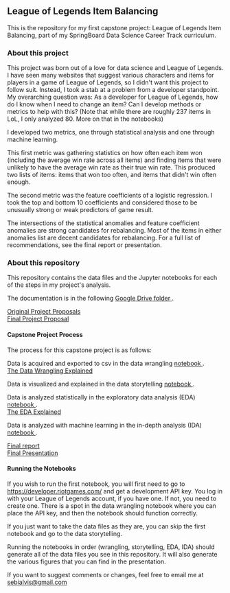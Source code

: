 ## League of Legends Item Balancing
This is the repository for my first capstone project: League of Legends Item Balancing, part of my SpringBoard Data Science Career Track curriculum.

### About this project
This project was born out of a love for data science and League of Legends.
I have seen many websites that suggest various characters and items for players in a game of League of Legends, so I didn't want this project to follow suit. Instead, I took a stab at a problem from a developer standpoint. 
My overarching question was: As a developer for League of Legends, how do I know when I need to change an item? Can I develop methods or metrics to help with this? (Note that while there are roughly 237 items in LoL, I only analyzed 80. More on that in the notebooks)

I developed two metrics, one through statistical analysis and one through machine learning.

This first metric was gathering statistics on how often each item won (including the average win rate across all items) and finding items that were unlikely to have the average win rate as their true win rate. This produced two lists of items: items that won too often, and items that didn't win often enough.

The second metric was the feature coefficients of a logistic regression. I took the top and bottom 10 coefficients and considered those to be unusually strong or weak predictors of game result.

The intersections of the statistical anomalies and feature coefficient anomalies are strong candidates for rebalancing. Most of the items in either anomalies list are decent candidates for rebalancing. For a full list of recommendations, see the final report or presentation.

### About this repository
This repository contains the data files and the Jupyter notebooks for each of the steps in my project's analysis.

The documentation is in the following 
<a href='https://drive.google.com/drive/u/0/folders/1txlu0tMy173O6N7p61SgwsUZjI-_ApZK'>
  Google Drive folder
</a>.

<a href='https://docs.google.com/document/d/1VuyZARXjh_g1gKjVY1xix4kJ32gM3IULC4Q9lpZzl6U/edit?usp=sharing'>
  Original Project Proposals
</a>
<br>
<a href='https://docs.google.com/document/d/1UpmTvFLnK358bkCElF-5BBpu8rGkTa4aa47KeYMUc3k/edit?usp=sharing'>
  Final Project Proposal
</a>

#### Capstone Project Process

The process for this capstone project is as follows:

Data is acquired and exported to csv in the data wrangling 
<a href='https://github.com/salvis2/SpringboardAlvis/blob/master/capstone_project_1/capstone_project_1_data_wrangling_test.ipynb'>
  notebook
</a>.<br>
<a href='https://docs.google.com/document/d/1ZEtG8J5OLgc7ZrKy63zEYGR_Sx5nVMUxgOtI1KCwl-M/edit?usp=sharing'>
  The Data Wrangling Explained
</a>

Data is visualized and explained in the data storytelling 
<a href='https://github.com/salvis2/SpringboardAlvis/blob/master/capstone_project_1/capstone_project_1_data_storytelling.ipynb'>
  notebook
</a>.

Data is analyzed statistically in the exploratory data analysis (EDA) 
<a href='https://github.com/salvis2/SpringboardAlvis/blob/master/capstone_project_1/capstone_project_1_EDA.ipynb'>
  notebook
</a>.<br>
<a href='https://github.com/salvis2/SpringboardAlvis/blob/master/capstone_project_1/capstone_project_1_eda_report.pdf'>
  The EDA Explained
</a>

Data is analyzed with machine learning in the in-depth analysis (IDA) 
<a href='https://github.com/salvis2/SpringboardAlvis/blob/master/capstone_project_1/capstone_project_1_ida.ipynb'>
  notebook
</a>.
  

<a href='https://docs.google.com/document/d/1R3gYKpOdeu2fklTPPRNTi-4Tso-tiKHORYBUdV8Dl_E/edit?usp=sharing'>
  Final report
</a>
<br>
<a href='https://github.com/salvis2/SpringboardAlvis/blob/master/capstone_project_1/capstone_project_1_presentation.pptx'>
  Final Presentation
</a>

#### Running the Notebooks

If you wish to run the first notebook, you will first need to go to https://developer.riotgames.com/ and get a development API key. You log in with your League of Legends account, if you have one. If not, you need to create one. There is a spot in the data wrangling notebook where you can place the API key, and then the notebook should function correctly.

If you just want to take the data files as they are, you can skip the first notebook and go to the data storytelling.

Running the notebooks in order (wrangling, storytelling, EDA, IDA) should generate all of the data files you see in this repository. It will also generate the various figures that you can find in the presentation.

If you want to suggest comments or changes, feel free to email me at sebialvis@gmail.com
